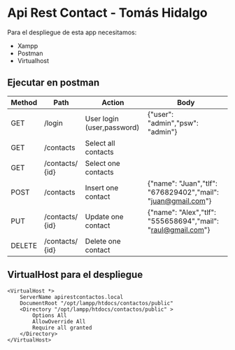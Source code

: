 # Api Rest Contact - Tomás Hidalgo

Para el despliegue de esta app necesitamos:
- Xampp
- Postman
- Virtualhost

## Ejecutar en postman
| Method | Path | Action | Body
| --- | --- | --- | --- |
| GET | /login | User login (user,password)| {"user": "admin","psw": "admin"} |
| GET | /contacts | Select all contacts|
| GET | /contacts/ {id} | Select one contacts|
| POST | /contacts | Insert one contact | {"name": "Juan","tlf": "676829402","mail": "juan@gmail.com"} |
| PUT | /contacts/ {id} | Update one contact | {"name": "Alex","tlf": "555658694","mail": "raul@gmail.com"} |
| DELETE | /contacts/ {id} | Delete one contact |

## VirtualHost para el despliegue

    <VirtualHost *> 
        ServerName apirestcontactos.local 
        DocumentRoot "/opt/lampp/htdocs/contactos/public" 
        <Directory "/opt/lampp/htdocs/contactos/public" > 
            Options All 
            AllowOverride All 
            Require all granted 
        </Directory> 
    </VirtualHost>
